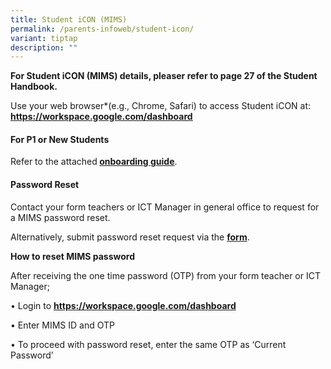 ```yaml
---
title: Student iCON (MIMS)
permalink: /parents-infoweb/student-icon/
variant: tiptap
description: ""
---
```

<p><strong>For Student iCON (MIMS) details, pleaser refer to page 27 of the Student Handbook.</strong>
</p>
<p>Use your web browser*(e.g., Chrome, Safari) to access Student iCON at: <strong><a href="https://workspace.google.com/dashboard" rel="noopener noreferrer nofollow" target="_blank"><u>https://workspace.google.com/dashboard</u></a></strong>
</p>
<p></p>
<h4><strong>For P1 or New Students</strong></h4>
<p>Refer to the attached<strong> <a href="/files/Student_iCON_Onboarding_Guide_for_parents.pdf" rel="noopener noreferrer nofollow" target="_blank">onboarding guide</a></strong>.</p>
<h4><strong>Password Reset</strong></h4>
<p>Contact your form teachers or ICT Manager in general office to request
for a MIMS password reset.</p>
<p>Alternatively, submit password reset request via the <strong><a href="https://form.gov.sg/663c936ac6d018326a59cb75" rel="noopener noreferrer nofollow" target="_blank">form</a></strong>.</p>
<p><strong>How to reset MIMS password</strong>
</p>
<p>After receiving the one time password (OTP) from your form teacher or
ICT Manager;</p>
<p>• Login to <strong><a href="https://workspace.google.com/dashboard" rel="noopener noreferrer nofollow" target="_blank">https://workspace.google.com/dashboard</a></strong>
</p>
<p>• Enter MIMS ID and OTP</p>
<p>• To proceed with password reset, enter the same OTP as ‘Current Password’</p>
<p></p>